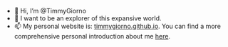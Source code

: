 - 👋 Hi, I’m @TimmyGiorno
- 👀 I want to be an explorer of this expansive world.
- 📫 My personal website is: [timmygiorno.github.io](https://timmygiorno.github.io/). You can find a more comprehensive personal introduction about me [here](https://timmygiorno.github.io/about/).

<!---
TimmyGiorno/TimmyGiorno is a ✨ special ✨ repository because its `README.md` (this file) appears on your GitHub profile.
You can click the Preview link to take a look at your changes.
--->
